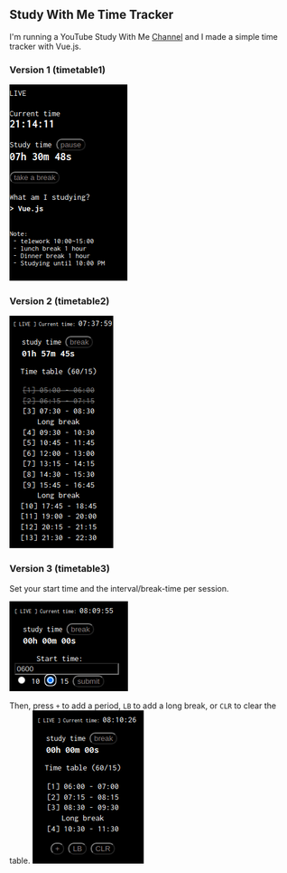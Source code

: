 ## Study With Me Time Tracker

I'm running a YouTube Study With Me [Channel](https://www.youtube.com/channel/UC8hY3wjYlK2U9W4fqKN598Q) and I made a simple time tracker with Vue.js.

### Version 1 (timetable1)

![Sample](./assets/sample.png)

### Version 2 (timetable2)

![Sample2](./assets/sample2.png)

### Version 3 (timetable3)

Set your start time and the interval/break-time per session.

![Sample3](./assets/sample3-1.png)

Then, press `+` to add a period, `LB` to add a long break, or `CLR` to clear the table.
![Sample3](./assets/sample3-2.png)

